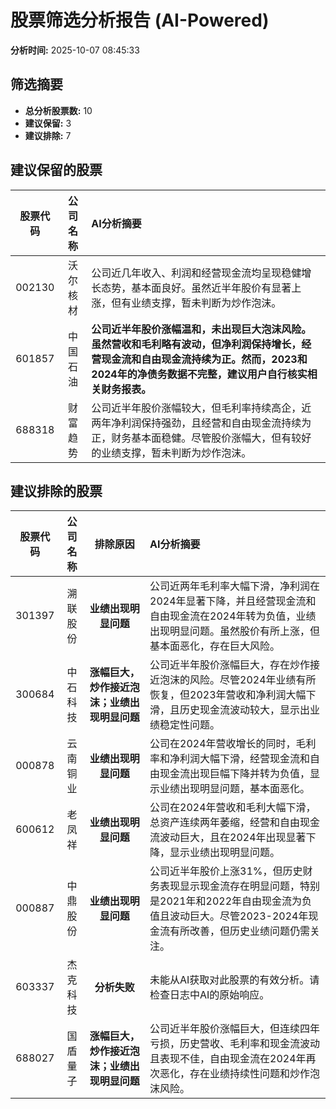 # 股票筛选分析报告 (AI-Powered)

**分析时间:** 2025-10-07 08:45:33

## 筛选摘要

- **总分析股票数:** 10
- **建议保留:** 3
- **建议排除:** 7

## 建议保留的股票

| 股票代码 | 公司名称 | AI分析摘要 |
|:---:|:---:|:---|
| 002130 | 沃尔核材 | 公司近几年收入、利润和经营现金流均呈现稳健增长态势，基本面良好。虽然近半年股价有显著上涨，但有业绩支撑，暂未判断为炒作泡沫。 |
| 601857 | 中国石油 | **公司近半年股价涨幅温和，未出现巨大泡沫风险。虽然营收和毛利略有波动，但净利润保持增长，经营现金流和自由现金流持续为正。然而，2023和2024年的净债务数据不完整，建议用户自行核实相关财务报表。** |
| 688318 | 财富趋势 | 公司近半年股价涨幅较大，但毛利率持续高企，近两年净利润保持强劲，且经营和自由现金流持续为正，财务基本面稳健。尽管股价涨幅大，但有较好的业绩支撑，暂未判断为炒作泡沫。 |

## 建议排除的股票

| 股票代码 | 公司名称 | 排除原因 | AI分析摘要 |
|:---:|:---:|:---:|:---|
| 301397 | 溯联股份 | **业绩出现明显问题** | 公司近两年毛利率大幅下滑，净利润在2024年显著下降，并且经营现金流和自由现金流在2024年转为负值，业绩出现明显问题。虽然股价有所上涨，但基本面恶化，存在巨大风险。 |
| 300684 | 中石科技 | **涨幅巨大，炒作接近泡沫；业绩出现明显问题** | 公司近半年股价涨幅巨大，存在炒作接近泡沫的风险。尽管2024年业绩有所恢复，但2023年营收和净利润大幅下滑，且历史现金流波动较大，显示出业绩稳定性问题。 |
| 000878 | 云南铜业 | **业绩出现明显问题** | 公司在2024年营收增长的同时，毛利率和净利润大幅下滑，经营现金流和自由现金流出现巨幅下降并转为负值，显示业绩出现明显问题，基本面恶化。 |
| 600612 | 老凤祥 | **业绩出现明显问题** | 公司在2024年营收和毛利大幅下滑，总资产连续两年萎缩，经营和自由现金流波动巨大，且在2024年出现显著下降，显示业绩出现明显问题。 |
| 000887 | 中鼎股份 | **业绩出现明显问题** | 公司近半年股价上涨31%，但历史财务表现显示现金流存在明显问题，特别是2021年和2022年自由现金流为负值且波动巨大。尽管2023-2024年现金流有所改善，但历史业绩问题仍需关注。 |
| 603337 | 杰克科技 | **分析失败** | 未能从AI获取对此股票的有效分析。请检查日志中AI的原始响应。 |
| 688027 | 国盾量子 | **涨幅巨大，炒作接近泡沫；业绩出现明显问题** | 公司近半年股价涨幅巨大，但连续四年亏损，历史营收、毛利率和现金流波动且表现不佳，自由现金流在2024年再次恶化，存在业绩持续性问题和炒作泡沫风险。 |
